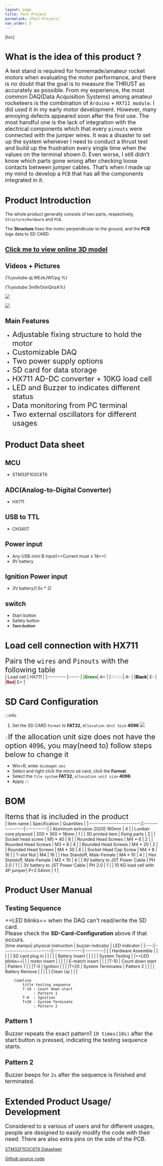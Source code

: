 ```yaml
---
layout: page
title: Past-Project
permalink: /Past-Project/
nav_order: 3
---
```

[toc]

# What is the idea of this product ?
<font size=4>A test stand is required for homemade/amateur rocket motors when evaluating the motor performance, and there is no doubt that the goal is to measure the THRUST as accurately as possible. From my experience, the most common DAQ(Data Acquisition Systems) among amateur rocketeers is the combination of `Arduino` + `HX711 module`. I did used it in my early motor development. However, many annoying defects appeared soon after the first use. The most handful one is the lack of integration with the electrical components which that every `pinouts` were connected with the jumper wires. It was a disaster to set up the system whenever I need to conduct a thrust test and build up the frustration   every single time when the values on the terminal shown 0. Even worse, I still didn’t know which parts gone wrong after checking loose contacts between jumper cables. That’s when I made up my mind to develop a `PCB` that has all the components integrated in it.</font><br>

# Product Introduction
The whole product generally consists of two parts,  respectively, `Structure/Hardware` and `PCB`. 

The **Structure** fixes the motor perpendicular to the ground, and the **PCB** logs data to SD CARD.
## [Click me to view online 3D model](https://a360.co/45VgSOc)
## Videos + Pictures
{%youtube qLWEzkJWCpg %}

{%youtube 3m9vOonQnzA%}

![](https://hackmd.io/_uploads/rJJRu3Ie6.jpg)

![](https://hackmd.io/_uploads/BJpY9kRC3.png)



## Main Features
- <font size=5>Adjustable fixing structure to hold the motor</font><br>
- <font size=5>Customizable DAQ</font><br>
- <font size=5>Two power supply options</font><br>
- <font size=5>SD card for data storage</font><br>
- <font size=5>HX711 AD-DC converter + 10KG load cell</font><br>
- <font size=5>LED and Buzzer to indicates different status</font><br>
- <font size=5>Data monitoring from PC terminal</font><br>
- <font size=5>Two external oscillators for different usages</font><br>

# Product Data sheet
## MCU 
- STM32F103C8T6
## ADC(Analog-to-Digital Converter)
- HX711
## USB to TTL
- CH340T
## Power input
- Any USB-mini B input(==Current must ≤ 1A==)
- 9V battery 
## Ignition Power input
- 3V battery(1.5v * 2)
## switch
- Start button
- Safety button
- ~~Tare button~~

# Load cell connection with HX711
<font size=5>Pairs the `wires` and `Pinouts` with the following table</font><br>
| Load cell | HX711 |
|:--------- |:----- | 
|**<font color="#007500">Green</font>**|  A+   |
|**<font color="#D0D0D0">White</font>**|  A-   |
|**<font color="#000000">Black</font>**|  E-   |
|**<font color="#AE0000">Red</font>**|  E+   |

# SD Card Configuration 
:::info
1.  Set the SD CARD `Format` to **FAT32**, `Allocation Unit Size` **4096**
![](https://hackmd.io/_uploads/rk9Nc6g33.png)

:bulb:<font size=5>If the allocation unit size does not have the option `4096`, you may(need to) follow steps below to change it</font><br>
- Win+R, enter `diskmgmt.msc`
- Select and right click the micro sd card, click the **Format**  
- Select the `file system` **FAT32**, `allocation unit size` **4096**
- Apply
:::
# BOM
<font size=5>Items that is included in the product</font><br>
|         Item name          |    Specification | Quantities |
|:--------------------------:|:----------------:|:----------:|
|     Aluminum extrusion 2020|      160mm       |     4      |
|    Lumber core plywood     | 200 * 300 * 18mm |     1      |
|      3D printed item       |   fixing parts   |     2      |
|     Socket head screw      |     M5 * 40      |     8      |
|    Rounded Head Screws     |      M4 * 6      |     2      |
|    Rounded Head Screws     |      M3 * 8      |     4      |
|    Rounded Head Screws     |     M4 * 20      |     2      |
|    Rounded Head Screws     |     M4 * 30      |     4      |
|   Socket Head Cap Screw    |      M4 * 8      |     16     |
|         T-slot Nut         |        M4        |     16     |
| Hex Standoff, Male-Female  |     M4 * 10      |     4      |
| Hex Standoff, Male-Female  |     M3 * 10      |     4      |
| 9V battery to JST Power Cable |      PH 2.0   |     1      |
| 3V battery to JST Power Cable |      PH 2.0   |     1      |
| 10 KG load cell with 4P jumper|    P=2.54mm   |    1       |
# Product User Manual

## Testing Sequence
<font size=4> ==LED blinks== when the DAQ can't read/write the SD card. </font><br>
<font size=4>Please check the **SD-Card-Configuration** above if that occurs.</font><br>
|time stamps|         physical instruction         |    buzzer indicator | LED indicator |
|:---:|:------------------------:|:--------------:|:---------:| 
|     |         Hardware Assemble         |               |        |
|     |        SD card plug in        |               |       |
|     |         Battery Insert         |               |         |
|     | System Testing   |                |==LED blinks==|
|     |        motor insert       |               |           | 
|     |        E-match insert       |               |           |
|T-10 |       Count down start       |      Pattern 1    |             |
|T-0  |           Ignition          |          |           |
|T+20 |       System Terminates      |     Pattern 2     |           | 
|     |         Battery Remove         |                 |           |
|     |           Clean Up          |                |           |
```mermaid
    timeline
        title testing sequence
        T-10 : Count down start 
             : Pattern 1
        T-0  : Ignition
        T+20 : System Terminate
             : Pattern 2
```



## Pattern 1
<font size=4>Buzzer repeats the exact pattern1 `10 times(10s)` after the start button is pressed, indicating the testing sequence starts.</font><br>
## Pattern 2
<font size=4>Buzzer beeps for `2s` after the sequence is finished and terminated.
</font><br>
# Extended Product Usage/ Development
<font size=4>Considered to a various of users and for different usages, people are designed to  easily modify the code with their need. There are also extra pins on the side of the PCB.</font><br>

[STM32F103C8T6 Datasheet](https://www.st.com/resource/en/datasheet/stm32f103c8.pdf)

[Github source code](https://github.com/Herokroos/test_stand)
    
